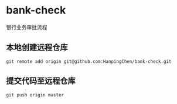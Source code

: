 # bank-check
银行业务审批流程

## 本地创建远程仓库
```
git remote add origin git@github.com:HanpingChen/bank-check.git
```

## 提交代码至远程仓库
```
git push origin master
```
